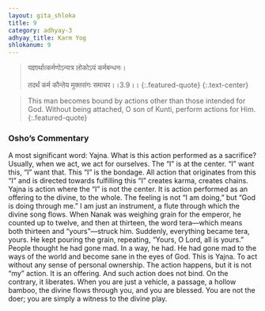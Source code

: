 ```yaml
---
layout: gita_shloka
title: 9
category: adhyay-3
adhyay_title: Karm Yog
shlokanum: 9
---
```


> यज्ञार्थात्कर्मणोऽन्यत्र लोकोऽयं कर्मबन्धनः।<br><br>तदर्थं कर्म कौन्तेय मुक्तसंगः समाचर।।3.9।।
{:.featured-quote} 
{:.text-center}

> This man becomes bound by actions other than those intended for God. Without being attached, O son of Kunti, perform actions for Him.
{:.featured-quote}

### Osho’s Commentary
A most significant word: Yajna. What is this action performed as a sacrifice?
Usually, when we act, we act for ourselves. The “I” is at the center. “I” want this, “I” want that. This “I” is the bondage. All action that originates from this “I” and is directed towards fulfilling this “I” creates karma, creates chains.
Yajna is action where the “I” is not the center. It is action performed as an offering to the divine, to the whole. The feeling is not “I am doing,” but “God is doing through me.” I am just an instrument, a flute through which the divine song flows.
When Nanak was weighing grain for the emperor, he counted up to twelve, and then at thirteen, the word tera—which means both thirteen and “yours”—struck him. Suddenly, everything became tera, yours. He kept pouring the grain, repeating, “Yours, O Lord, all is yours.” People thought he had gone mad. In a way, he had. He had gone mad to the ways of the world and become sane in the eyes of God.
This is Yajna. To act without any sense of personal ownership. The action happens, but it is not “my” action. It is an offering. And such action does not bind. On the contrary, it liberates. When you are just a vehicle, a passage, a hollow bamboo, the divine flows through you, and you are blessed. You are not the doer; you are simply a witness to the divine play.
